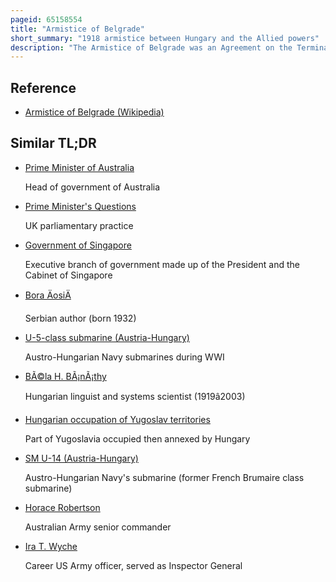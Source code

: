 ```yaml
---
pageid: 65158554
title: "Armistice of Belgrade"
short_summary: "1918 armistice between Hungary and the Allied powers"
description: "The Armistice of Belgrade was an Agreement on the Termination of World War I Hostilities between triple Entente and the Kingdom of hungary signed on 13 november 1918 in Belgrade. It was largely negotiated by General Louis Franchet D'Espèrey, as the commanding Officer of the Allied Army of the Orient, and Hungarian Prime Minister Mihály Károlyi, on 7 November. It was signed by General Paul Prosper Henrys and Vojvoda Živojin Mišić, as Representatives of the Allies, and by the former hungarian Minister of War, Béla Linder."
---
```


## Reference

- [Armistice of Belgrade (Wikipedia)](https://en.wikipedia.org/?curid=65158554)

## Similar TL;DR

- [Prime Minister of Australia](/tldr/en/prime-minister-of-australia)

  Head of government of Australia

- [Prime Minister's Questions](/tldr/en/prime-ministers-questions)

  UK parliamentary practice

- [Government of Singapore](/tldr/en/government-of-singapore)

  Executive branch of government made up of the President and the Cabinet of Singapore

- [Bora ÄosiÄ](/tldr/en/bora-cosic)

  Serbian author (born 1932)

- [U-5-class submarine (Austria-Hungary)](/tldr/en/u-5-class-submarine-austria-hungary)

  Austro-Hungarian Navy submarines during WWI

- [BÃ©la H. BÃ¡nÃ¡thy](/tldr/en/bela-h-banathy)

  Hungarian linguist and systems scientist (1919â2003)

- [Hungarian occupation of Yugoslav territories](/tldr/en/hungarian-occupation-of-yugoslav-territories)

  Part of Yugoslavia occupied then annexed by Hungary

- [SM U-14 (Austria-Hungary)](/tldr/en/sm-u-14-austria-hungary)

  Austro-Hungarian Navy's submarine (former French Brumaire class submarine)

- [Horace Robertson](/tldr/en/horace-robertson)

  Australian Army senior commander

- [Ira T. Wyche](/tldr/en/ira-t-wyche)

  Career US Army officer, served as Inspector General
